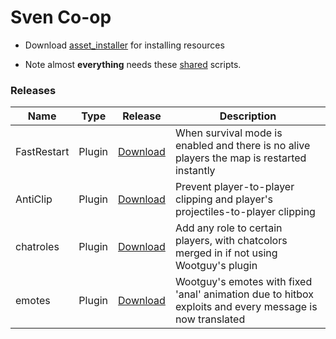 # Sven Co-op

- Download [asset_installer](https://github.com/Mikk155/Sven-Co-op/releases/tag/asset_installer) for installing resources

- Note almost **everything** needs these [shared](https://github.com/Mikk155/Sven-Co-op/releases/tag/shared) scripts.
### Releases

| Name | Type | Release | Description |
|---|---|---|---|
| FastRestart | Plugin | [Download](https://github.com/Mikk155/Sven-Co-op/releases/tag/plugin) | When survival mode is enabled and there is no alive players the map is restarted  instantly |
| AntiClip | Plugin | [Download](https://github.com/Mikk155/Sven-Co-op/releases/tag/AntiClip) | Prevent player-to-player clipping and player's projectiles-to-player clipping |
| chatroles | Plugin | [Download](https://github.com/Mikk155/Sven-Co-op/releases/tag/chatroles) | Add any role to certain players, with chatcolors merged in if not using Wootguy's plugin |
| emotes | Plugin | [Download](https://github.com/Mikk155/Sven-Co-op/releases/tag/emotes) | Wootguy's emotes with fixed 'anal' animation due to hitbox exploits and every message is now translated |